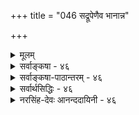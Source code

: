 +++
title = "046 सद्रूपेणैव भानान्न"

+++
<details><summary>मूलम्</summary>

सद्रूपेणैव भानान्न भवति वरणाभावमात्रं विहायः संसर्गाभावमात्रं न च भवति यतो नास्ति संसर्गिबोधः ।  
अत्यन्ताभावनाशावजननिरपि वा सत्सु तेष्वेव न स्युस्तादात्म्याभावसिद्धिः कथ(मिव)मपि च भवेत्तंतमर्थं विहाय ॥ ४६ ॥
</details>

<details><summary>सर्वाङ्कषा - ४६</summary>

46. 

[[93]]

[ आकाशस्य भावरूपत्वम् ] 

सद्रूपेणैव भानात् न भवति वरणाभावमात्रं विहायः 

संसर्गाभावमात्रं न च भवति, यतो नास्ति संसर्गिबोधः । अत्यन्ताभावनाशावजननिरपि वा सत्सु तेष्वेव न स्युः 

तादात्म्याभावसिद्धिः कथमपि न भवेत् तंतमर्थं विहाय ॥46॥ 



ननु आकाशाख्यपदार्थस्यैवाभावात्, 'सति कुड्ये चित्रकर्म' इति न्यायेन सः प्रत्यक्षो न वा? इति विचार एव हास्यास्पद इति वदतां बौद्धानां मतं निराकरोति - सद्रूपेणेत्यादि । पृथिव्यप्तेजोवायव इति चत्वार्येव भूतानि इति वैभाषिकबौद्धाः । आकाश इति पदस्य आवरणाभावः अर्थः । कुड्यादीनि आवरणरूपाणि सर्वानुभवसिद्धानि । कुड्यादेरपसरणे तत्र कुड्याद्यावरणनिवृत्त्या निष्क्रमणप्रवेशादिकं भवति । अतः आकाशः अभावरूपः, न तु भावपदार्थः । अस्त्वभावोऽपि सप्तमः भावपदार्थ इति चेत्, तदपि न, केनाप्यनङ्गीकारात् । सिद्धान्तेऽपि हि अभावः नातिरिक्तः पदार्थः । ' भूतले घटो नास्ति' इत्यत्र न हि कश्चित्पदार्थो दृश्यते । तर्ह्यस्तु घटाभावः भूतलमेवेति पक्षः, तावतापि सिद्ध एव कश्चन पदार्थः इति चेत्, कः सिद्धस्तत्र ? भूतलं तु पूर्वमेव सिद्धम् । तच न घटाभावमात्रम्, किन्तु तत्रावर्तमानपटाभावादिसर्वाभावरूपंम् वक्तव्यमिति कथं घटाभावः भूतलस्वरूप उच्यते । अतः अभावः निरुपाख्यः तुच्छ एव शशशृङ्गादिवदिति बौद्धाः । तदेतन्निराकरोति । अभावः किल चतुर्विधः । अयं किम् आवरणसामान्याभावरूपः, उतावरणविशेषाभावरूपः ? न सामान्याभावरूपः । तत्कुतः **विहायः** = आकाशः **वरणाभावमात्रम्** = आवरणसामान्याभावमात्ररूपो न भवति । तत्र हेतु :- सद्रूपेणैव भानात् इति । 'अस्ति ''नास्ति' इति प्रतीती किल परस्परमत्यन्तविलक्षणे भावाभावविषयिण्यौ दृष्टे । 'अश्वो न' इति अश्वतादात्म्यनिषेधमात्ररूपो गौः कदापि न हि भवति; किन्तु ‘गौः अश्वो न' इत्युल्लेखे सति 'गौः' इति स्वस्वरूपेण भावरूपतयापि प्रतीयते । अन्यथा 'अश्वः गौर्न' इति प्रतीतेरपि सत्त्वादन्योन्याश्रयादिः स्यात् । 'सद्रूपेणैव' इत्येवकारेण तुच्छत्वव्यवच्छेदः । शशशृङ्गादिकं हि कदापि कस्यापि 'अस्ति' इति प्रतीतिविषयो न दृष्टः । आकाशस्तु कूपरन्ध्रद्वारादिप्रतीतिविषयो दृष्टः । न हि द्वारपदार्थः अन्यः कश्चिद्भवितुमर्हति । अतः आकाशः सद्रूपः कश्चित्पदार्थ एव ॥ 

एवं सामान्यरूपेणाकाशस्याभावरूपतां निरस्य, विशिष्यापि तस्याभावरूपता न संभवतीति प्रदर्शयन्, प्रथमम् ‘संसर्गाभावः तादात्म्याभावश्चेति अभावो द्विविधः । संसर्गाभावश्च अत्यन्ताभावः, प्रध्वंसाभावः, प्रागभावश्चेति त्रिविधः' इत्युक्तप्रक्रियया प्रथमं संसर्गाभावसामान्यरूपताम्, ततः विशेषरूपतां च क्रमशो निरस्यति - संसर्गेत्यादिना । 'भूतले घटो नास्ति' इत्यादौ हि **भूतलसंसर्गिणः** = भूतलसंबन्धार्हस्य घटस्य निषेधरूपः दृष्टः । प्रतियोगिन एवाप्रसिद्धौ न हि निषेधस्य प्रसक्तिः । अतः यतः **संसर्गिणः** = प्रतियोगिनः बोधः नास्ति, किन्तु केवलस्यैव आकाशस्य स्वतन्त्रतया प्रतीतिः, अतः संसर्गाभावमात्रं न च **भवति** = नैव भवति । विशेषरूपेणापि संसर्गाभावरूपतां निराकरोति - अत्यन्तेत्यादिना । **अत्यन्ताभावनाशौ** = अत्यन्ता-

[[94]]

भावरूपों वा, प्रध्वंसाभावरूपो वा, अपि **वा** = अथवा **अजननिः** = प्रागभावरूपो वा आकाशो न भवितुमर्हति । कुतः ? **तेषु** = आवरणरूपेषु प्रतियोगिषु सत्स्वेव न **स्युः** = अत्यन्ताभावः निरुपाधिकः कुत्रापि वक्तुं न शक्यः; देशकालप्रतियोगिविशेषनिर्देशमन्तरा न ह्यत्यन्ताभावप्रतीतिर्भवेत् । 'अत्रेदानीं घटो नास्ति' इत्येव खल्वनुभवः । ' इहेदानीम् आवरणं नास्ति' इति खल्वावरणाभावप्रतीतिर्वक्तव्या । तत्र 'इह' इति कस्य निर्देशः ? आकाशस्यैव स निर्देशः वक्तव्यः । सिद्धस्तर्ह्यवरणाभावातिरिक्तः 'इह' शब्दार्थः आकाशः । एवं प्रध्वंसाभावः, प्रागभावश्च न सामान्यधर्मावच्छिन्नप्रतियोगिताकौ । प्रध्वंसः खलु यस्य कस्यचिदेव घटादेः। घटसामान्यध्वंसस्तु प्रलयकाल एव । प्रतियोगिनि घटविशेषे अन्यत्र सत्यपि, अन्यत्र घटव्यक्त्यन्तरध्वंसः व्यवहारार्ह एव । एवमेव प्रागभावोऽपि । 'भविष्यति' इति प्रतीतिः किल न घटसामान्यविषयिणी; सर्वेषां घटानां युगपदुत्पत्तेरसंभवात् । अतो भविष्यतीति घटविशेषविषयिणी । नीलघटे सत्यपि, 'पीतघटो नष्टः ' 'रक्तघटो भविष्यति' इति व्यवहारस्य सार्वजनिकत्वात् । अतस्तत्र आवरणान्तराभावस्य व्यवहारेऽपि आवरणविशेषस्यापि सत्त्वेन नाकाशप्रतीतेः संभवः । अतः आवरणप्रध्वंसाभावरूपो वा, आवरणप्रागभावरूपों वा आकाशः न भवितुमर्हति । प्रागभावस्योत्पत्त्यभावात् तस्य ' अजननि' पदेन निर्देशः ॥ 

एवमावरणान्योन्याभावरूपोऽपि नाकाशः । कुत इति चेत्-तं तम् अर्थं **विहाय** = प्रतियोगिनम्, अनुयोगिनं चार्थं विहाय, **तादात्म्याभावस्य** = अन्योन्याभावस्य सिद्धिः कथमिव भवेत् ?, न कथञ्चिदपि भवेत् । 'अयमयं न' इति खलु अन्योन्याभावः । 'घटः पटो न' इति हि घटस्य पटात्मत्वाभावः कथ्यते । एकस्मिन् आवरणे सत्यपि, आवरणान्तरभेदस्य प्रतिव्यक्त्यावश्यकत्वात्, आवरणे सत्यपि आवरणविशेषभेदस्य तस्मिन् सत्त्वात् आकाशप्रतीतिर्वक्तव्या । नन्वावरणविशेषभेदस्यावरणविशेषान्तरे सत्त्वेऽपि अन्योन्याभावस्य सामान्यधर्मावच्छिन्नप्रतियोगिकत्वमावश्यकम् । अन्यथा 'घटो न घटः' इत्यपि प्रतीत्यापत्तिः । अतः आवरणत्वावच्छिन्नभेद एवावरणतादात्म्याभावः । अतो नोक्तापत्तिरिति चेत्, अस्तु तत् । परं तु अनुयोगी कः । ‘आकाशः आवरणं न' इति खलु प्रतीतिर्वक्तव्या । तथा च अनुयोगितया सिद्ध एवाकाशः । न चाकाशपदं त्यक्त्वा‘इदमावरणं न' इत्येव प्रतीतिरस्त्विति वाच्यम्, तदापीदंपदस्यार्थतया कस्यचित्सिद्धतया नेष्टसिद्धिः । किञ्चाकाशपदावरणाभावपदयोः पर्यायत्वात् 'घटः कलशः' इतिवत् स्यात् । ननु 'घटः घटत्ववान्' इति व्यवहारः कथं प्रामाणिकः ? तत्र घटपदस्यापि घटत्वाश्रयबोधकत्वात् पर्यायत्वापत्तिः । न च तत्र घटपदस्य घटत्वाश्रयो नार्थः, किन्तु घटपदबोध्यः कश्चिदर्थः । स च घटव्यक्तिमात्रमपि । अतो न तयोः पर्यायत्वमिति चेत्, एवं सत्यपि प्रकृते आकाशव्यक्तेस्सिद्ध्या नाकाशोऽभावरूपो भवेत् । अतोऽनुयोगितयाऽऽकाशसिद्धिर्निष्प्रत्यूहैव । अतः अन्योन्याभावात्मकत्वाङ्गीकारमात्रेण नाकाशप्रतीतिर्निर्वोढुं शक्या ॥ 

तदेवम् आकाशस्य आवरणाभावरूपत्वासंभवः, अभावस्यातिरिक्ततामङ्गीकृत्य प्रत्यपादि । वस्तुतस्तु सिद्धान्ते, अभावस्य भावान्तररूपताङ्गीकारात् आवरणाभावस्यापि भावान्तररूपत्वमेवावश्यकम् । तच्च भावान्तरम् आकाश एव भवितुमर्हति नान्यदिति नाकाशस्य तुच्छत्वनिरुपाख्यत्वसिद्धिः । अत्र वक्तव्यमग्रेऽद्रव्यसरे (श्लो. 129 इत्यादौ ) भविष्यति ॥ ४६ ॥
</details>


<details><summary>सर्वाङ्कषा-पाठान्तरम् - ४६</summary>

ननु आकाशाख्यपदार्थस्यैवाभावात्‌, 'सति कुड्ये चित्रकर्म' इति न्यायेन सः प्रत्यक्षो न वा? इति विचार एव हास्यास्पद इति वदतां बौद्धानां मतं निराकरोति - सद्रूपेणेत्यादि । पृथिव्यप्तेजोवायव इति चत्वार्येव भूतानि इति वैभाषिकबौद्धाः । आकाश इति पदस्य आवरणाभावः अर्थः । कुड्यादीनि आवरणरूपाणि सर्वानुभवसिद्धानि । कुड्यादेरपसरणे तत्र कुड्याद्यावरणनिवृत्त्या निष्क्रमणप्रवेशादिकं भवति । अतः आकाशः अभावरूपः, न तु भावपदार्थः । अस्त्वभावोऽपि सप्तमः भावपदार्थ इति चेत्‌, तदपि न, केनाप्यनङ्गीकारात्‌ । सिद्धान्तेऽपि हि अभावः नातिरिक्तः पदार्थः । 'भूतले घटो नास्ति' इत्यत्र न हि कश्चित्पदार्थो दृश्यते । तर्ह्यस्तु घटाभावः भूतलमेवेति पक्षः, तावतापि सिद्ध एव कश्चन पदार्थः इति चेत्‌, कः सिद्धस्तत्र? भूतलं तु पूर्वमेव सिद्धम्‌ । तच्च न घटाभावमात्रम्‌, किन्तु तत्रावर्तमानपटाभावादिसर्वाभावरूपं वक्तव्यमिति कथं घटाभावः भूतलस्वरूप उच्यते । अतः अभावः निरुपाख्यः तुच्छ एव शशशृङ्गादिवदिति बौद्धाः । तदेतन्निराकरोति । अभावः किल चतुर्विधः । अयं किम्‌ आवरणसामान्याभावरूपः, उतावरणविशेषाभावरूपः? न सामान्याभावरूपः । तत्कुतः विहायः = आकाशः वरणाभावमात्रम्‌ = आवरणसामान्याभावमात्ररूपो न भवति । तत्र हेतुः - सद्रूपेणैव भानात्‌ इति । 'अस्ति''नास्ति' इति प्रतीती किल परस्परमत्यन्तविलक्षणे भावाभावविषयिण्यौ दृष्टे । 'अश्वो न' इति अश्वतादात्म्यनिषेधमात्ररूपो गौः कदापि न हि भवति; किन्तु 'गौः अश्वो न' इत्यु्ल्लेखे सति 'गौः' इति स्वस्वरूपेण भावरूपतयापि प्रतीयते । अन्यथा 'अश्वः गौर्न' इति प्रतीतेरपि सत्त्वादन्योन्याश्रयादिः स्यात्‌ । 'सद्रूपेणैव' इत्येवकारेण तुच्छत्वव्यवच्छेदः । शशशृङ्गादिकं हि कदापि कस्यापि 'अस्ति' इति प्रतीतिविषयो न दृष्टः । आकाशस्तु कूपरन्ध्र- द्वारादिप्रतीतिविषयो दृष्टः । न हि द्वारपदार्थः अन्यः कश्चिद्भवितुमर्हति । अतः आकाशः सद्रूपः कश्चित्पदार्थ एव ॥   
एवं सामान्यरूपेणाकाशस्याभावरूपतां निरस्य, विशिष्यापि तस्याभावरूपता न संभवतीति प्रदर्शयन्‌, प्रथमम्‌ 'संसर्गाभावः तादात्म्याभावश्चेति अभावो द्विविधः । संसर्गाभावश्च अत्यन्ताभावः, प्रध्वंसाभावः, प्रागभावश्चेति त्रिविधः' इत्युक्तप्रक्रियया प्रथमं संसर्गाभावसामान्यरूपताम्‌, ततः विशेषरूपतां च क्रमशो निरस्यति - संसर्गेत्यादिना । 'भूतले घटो नास्ति' इत्यादौ हि भूतलसंसर्गिणः =भूतलसंबन्धार्हस्य घटस्य निषेधरूपः दृष्ट: । प्रतियोगिन एवाप्रसिद्धौ न हि निषेधस्य प्रसक्तिः । अतः यतः संसर्गिणः = प्रतियोगिनः बोधः नास्ति, किन्तु केवलस्यैव आकाशस्य स्वतन्त्रतया प्रतीतिः, अतः संसर्गाभावमात्रं न च भवति = नैव भवति । विशेषरूपेणापि संसर्गाभावरूपतां निराकरोति - अत्यन्तेत्यादिना । अत्यन्ताभावनाशौ = अत्यन्ताभावरूपो वा, प्रध्वसाभावरूपो वा, अपि वा = अथवा अजननिः = प्रागभावरूपो वा आकाशो न भवितुमर्हति । कुतः? तेषु = आवरणरूपेषु प्रतियोगिषु सत्स्वेव न स्युः = अत्यन्ताभावः निरुपाधिकः कुत्रापि वक्तुं न शक्यः; देशकालप्रतियोगिविशेषनिर्देशमन्तरा न ह्यत्यन्ताभावप्रतीतिर्भवेत्‌ । 'अत्रेदानीं घटो नास्ति' इत्येव खल्वनुभवः । 'इहेदानीम् आवरणं नास्ति' इति खल्वावरणाभावप्रतीतिर्वक्तव्या । तत्र 'इह' इति कस्य निर्देशः? आकाशस्यैव स निर्देशः वक्तव्यः । सिद्धस्तर्ह्यवरणाभावातिरिक्तः 'इह'शब्दार्थः आकाशः । एवं प्रध्वंसाभावः, प्रागभावश्च न सामान्यधर्मावच्छिन्नप्रतियोगिताकौ । प्रध्वंसः खलु यस्य कस्यचिदेव घटादेः । घटसामान्यध्वंसस्तु प्रलयकाल एव । प्रतियोगिनि घटविशेषे अन्यत्र सत्यपि, अन्यत्र घटव्यक्त्यन्तरध्वंसः व्यवहारार्ह एव । एवमेव प्रागभावोऽपि । 'भविष्यति' इति प्रतीतिः किल न घटसामान्यविषयिणी; सर्वेषां घटानां युगपदुत्पततेरसंभवात्‌ । अतो भविष्यतीति घटविशेषविषयिणी । नीलघटे सत्यपि, 'पीतघटो नष्टः' रक्तघटो भविष्यति' इति व्यवहारस्य सार्वजनिकत्वात्‌ । अतस्तत्र आवरणान्तराभावस्य व्यवहारेऽपि आवरणविशोषस्यापि सत्वेन नाकाशप्रतीतेः संभवः । अतः आवरणप्रध्वंसाभावरूपो वा, आवरणप्रागभावरूपो वा आकाशः न भवितुमर्हति । प्रागभावस्योत्पतत्त्यभावात्‌ तस्य 'अजननि'पदेन निर्देशः ॥   
एवमावरणान्योन्याभावरूपोऽपि नाकाशः । कृत इति चेत्‌ - तं तम् अर्थं विहाय प्रतियोगिनम्‌, अनुयोगिनं चार्थं विहाय, तादात्म्याभावस्य = अन्योन्याभावस्य सिद्धिः कथमिव भवेत्‌?, न कथञ्चिदपि भवेत्‌ । 'अयमयं न' इति खलु अन्योन्याभावः । 'घटः पटो न' इति हि घटस्य पटात्मत्वाभावः कथ्यते ।   
एकस्मिन्‌ आवरणे सत्यपि, आवरणान्तरभेदस्य प्रतिव्यक्त्यावश्यकत्वात्‌, आवरणे सत्यपि आवरणविशेषभेदस्य तस्मिन्‌ सत्त्वात्‌ आकाशप्रतीतिर्वक्तव्या । नन्वावरणविशेषभेदस्यावरणविशेषान्तरे सत्त्वेऽपि अन्योन्याभावस्य सामान्यधर्मावच्छिननप्रतियोगिकत्वमावश्यकम्‌ । अन्यथा 'घटो न घटः' इत्यपि प्रतीत्यापत्तिः । अतः आवरणत्वावच्छिन्रभेद एवावरणतादात्म्याभावः । अतो नोक्तापत्तिरिति चेत्‌, अस्तु तत्‌ । परं तु अनुयोगी कः । 'आकाशः आवरणं न' इति खलु प्रतीतिर्वक्तव्या । तथा च अनुयोगितया सिद्ध एवाकाशः । न चाकाशपदं त्यक्त्वा 'इदमावरणं न' इत्येव प्रतीतिरस्त्विति वाच्यम्‌, तदापीदंपदस्यार्थतया कस्यचित्सिद्धतया नेष्टसिद्धिः । किञ्चाकाशपदावरणाभावपदयोः पर्यायत्वात्‌ 'घटः कलशः' इतिवत्‌ स्यात्‌ । ननु 'घटः घटत्ववान्‌' इति व्यवहारः कथं प्रामाणिकः? तत्र घटपदस्यापि घटत्वाश्रयबोधकत्वात्‌ पर्यायत्वापत्तिः । न च तत्र घटपदस्य घटत्वाश्रयो नार्थः, किन्तु घटपदबोध्यः कश्चिदर्थः । स च घटव्यक्तिमात्रमपि । अतो न तयोः पर्यायत्वमिति चेत्‌, एवं सत्यपि प्रकृते आकाशव्यक्तेस्सिद्ध्या नाकाशोऽभावरूपो भवेत्‌ । अतोऽनुयोगितयाऽऽकाशसिद्धिर्निष्प्रत्यूहैव । अतः अन्योन्याभावात्मकत्वाङ्गीकारमात्रेण नाकाशप्रतीतिर्निर्वोढुं शक्या ॥   
तदेवम्‌ आकाशस्य आवरणाभावरूपत्वासंभवः, अभावस्यातिरिक्ततामङ्गीकृत्य प्रत्यपादि । वस्तुतस्तु सिद्धान्ते, अभावस्य भावान्तररूपताङ्गीकारात्‌ आवरणाभावस्यापि भावान्तररूपत्वमेवावश्यकम्‌ । तच्च भावान्तरम्‌ आकाश एव भवितुमर्हति, नान्यदिति नाकाशस्य तुच्छत्वनिरुपाख्यत्वसिद्धिः । अत्र वक्तव्यमग्रेऽद्रव्यसरे (श्लो.१२९ इत्यादौ) भविष्यति ॥ ४६ ॥
</details>


<details><summary>सर्वार्थसिद्धिः - ४६</summary>

अत्र केचिच्चार्वाकास्सौगताश्च प्राहुः - "चत्वार्येव भूतानि" । आकाशस्त्वावरणाभाव एव । स च निस्स्वभावः । तुच्छतयैवोपलम्भात् । यत्र चावरणं न तत्राकाशः । अभित्त्वा दुर्दर्शत्वात्, भेदं त्वावरणाभावस्यैव सिद्धेः । यदि तत्राकाशः स्यात् निरवकाशं न किंचित्स्यात् । अतो घटतदभावन्यायादावरणेष्वसत्त्वादयमावरणाभावः । तदिह शून्यधातुसंज्ञिते च निस्तत्त्वेऽप्यावरणाभावे खपुष्पादिषु ततच्छब्दा[दि]वन्मिथ्याजले मृगतृष्णिकादिशब्दवच्च व्यामोहैकनिबन्धना व्योमादिशब्दाः । अत्र नञुपश्लेषाभावादसद्रूपतातिरस्कारः । अत्र च तलत्वविपुलत्वमलिनत्वादिकमध्यासमन्तरेण न कथंचिदप्युपपद्यते । प्रतियोगिगतानां च स्मर्यमाणानां गृह्यमाणेऽस्मिन्नध्यासः । अस्ति चासौ सिद्धः ; दुःखाभावे सुखाभिमानात्, आलोकाभावे च नीलत्वबहलत्वाद्यध्यासस्य वैशेषिकादिभिरङ्गीकारात्, शशशृङ्गं तीक्ष्णमित्यादिशब्दजन्याध्यासदृष्टेश्च । वदन्ति च शब्दज्ञानानुपाती वस्तुशून्यो विकल्प इति; एष वन्ध्यासुतो यातीत्यादिषु । अतो नास्त्येव नभ इति । तत्राह - सद्रूपेणेति ॥ अयं भावः - सर्वं हि वस्तुजातं संविद्व्यवस्थाप्यम्, संविद्यते च भावरूपतयैव नभः, भावान्तरमेवाभाव इति स्थापयिष्यते । अन्यथाऽपि ब्रूमः - नाभावस्य निस्स्वभावता, अभावस्वभावतयैव तत्सिद्धेः । स्वान्यस्वभावतया सिद्धिस्तु न कस्यापि । न च स्वेन स्वभावेन सिद्धस्य परस्वभावविरहादसत्त्वम्, अतिप्रसङ्गात् । उक्तं च न्यायभाष्ये - "असच्चासदिति गृह्यमाणं तथाभूतं विद्यमानमविपरीतं च तत्त्वमिति । तुच्छतयैवोपलब्ध्याऽपि निरस्तं निस्स्वभावत्वम् । तुच्छता ह्यभावप्रतियोगित्वम्, अभावत्वम्, वस्त्वन्तरशून्यत्वम्, अन्यद्वा किंचित् ? न प्रथमः, स्वकालादिषु सतामभावप्रतियोगिनां यथाप्रमाणं तत्तत्स्वभावविशिष्टत्वात् । न द्वितीयः, दत्तोत्तरत्वात् । न तृतीयः, ईदृशतुच्छत्वस्य स्वरूपाविरोधिनस्सर्वत्र सुलभत्वात् । न चतुर्थः, अस्मन्मतविरोधिनस्त्वदिष्टस्य कस्यचित्कुतश्चिदत्रासिद्धेरिति । यत्त्वावरणेष्वाकाशो नास्तीति, तदसत्, त्वदुक्तयुक्त्यैव तत्सिद्धेः । अभित्त्वा दुर्दर्शत्वं हि व्यवहितत्वात् । अत एव तत्र नास्तीति न निश्चाय्यम् । भित्त्वा तु प्रेक्षणे नभस्तत्र दृश्यत एव । न चात्रावरणाभावमात्रोपलम्भः, इहावरणं नास्तीति साधिकरणस्य तस्योपलम्भात् ; इहाकाश इतिवत्स्वात्मन्येव भेदोपचारात्स्यादिति चेन्न ; बाधकाभावात् । अधिकरणानवस्थाप्रसङ्गो बाधक इति चेन्न ; आकाशादेस्साधिकरणतयैवौपलम्भ इत्यनभ्युपगमात् । इहाकाश इतिवदित्यत्र चाकाशशब्देनावरणाभावविवक्षायां पक्षदृष्टान्तभेदाभावः, त्वदनभ्युपगतस्य परमतसिद्धस्य त्वया दृष्टान्तीकर्तुमयुक्तत्वात् । प्रतिबन्दिग्रहणमात्रमिदमिति चेन्न ; इह मूर्ते वस्तुनि आकाशसंबन्ध इति प्रतीतौ विरोधाभावात् । आवरणाभावधीरपि तथैव स्यादिति चेत्, अस्त्वेवम् ; तथाऽपि कदाचिदिह तारकेत्यादिवन्निरधिकरणतया गगनोपलम्भे तदतिरिक्तनभः - सिद्धिनिषेधः । आवरणेषु निरवकाशत्वं च विशेषणराहित्यात्, आवरणरहितमेव ह्याकाशमन्यद्वा किंचिदवकाशः, न त्वाकाशमात्रम् । आवरणेष्वविद्यमानतया तदभाव आकाश इति चायुक्तम् ; सर्वेषां स्वस्मिन्नविद्यमानतया स्वाभावत्वप्रसङ्गात् । यत्तु व्योमादिशब्दा व्यामोहैकनिबन्धना इति, तदसत् ; प्रमाणसिद्धे क्वचिद्वस्तुन्येव सर्वशब्दानां व्युत्पत्तेः, तद्विषयतयैव च व्यवहारात् ; खपुष्पादिषु त्वयोग्यसमभिव्याहारादन्यथाधीः । मृगतृष्णादिशब्दा अपि जलाध्यासादिकरणार्हमरीचिव्यूहादिविषयाः । यद्यपि तलत्वादिकमाकाशेऽध्यस्तम्, अल्पत्वविपुलत्वादिकं त्ववच्छेदकभेदायत्तम्, तथाऽपि सत्येवारोपः । यत्त्वसति दुःखाभावे सुखाध्यासो दृष्ट इति, तदर्भकवाक्यम् ; सत्येव दुःखाभावे सुखारोपात् । अभावस्य भावान्यत्वमात्रमेव ह्यसत्त्वं सिद्धम् ; तेन च स्वरूपसन्नेवासौ । आलोकाभावे नीलत्वाध्यासस्त्वस्मान् प्रति नोदाहर्तव्यः । अत एवाध्यस्तनैल्यमालोकाभावमात्रमेव नीलं नभ इति भातीति निरस्तम् ; आलोकदेशे च नभःप्रतीत्यनुवृत्तेः । नन्वस्मदिष्टक्षणिकत्वादिकं क्वचित्ते सिद्धमसिद्धं वा ? उभयधाऽपि कथं तत्प्रतिक्षेपः ? कथं वा तस्मिन् केषां चित्सत्यताभ्रमं निर्वक्ष्यसि ? इत्थम् -एतदुत्तरक्षणवृत्तित्वाभावो हि यत्र क्वचिदन्यत्र सिद्धः, स सर्वस्मिन् कुतश्चिदारोप्यते प्रतिक्षिप्यते चेति सुस्थमेतत् । एवमन्यत्सर्वमपि चिन्त्यम् । शशशृङ्गं तीक्ष्णमित्यादिषु च प्रमिते शशादौ शृङ्गवत्त्वारोपः, शृङ्गादौ च प्रमिते सत्याऽसत्या वा तीक्ष्णधीः इत्येतावत्सहृदयहृदयारूढम् ; नात्रासति किंचिदारोप्यते । एवमनभ्युपगमे वर्णक्रमनिर्देशवत्स्यात् । एतेन शशस्तीक्ष्णशृङ्गवानित्यपि निरूढम् । भूतेषु भाविषु च कथं भ्रम इति चेत् कथं वर्तमानेषु ? तेषां सत्त्वादिति चेन्न ; स्वकालसत्त्वस्य कालान्तरासत्त्वस्य च साधारणत्वात् इति । आवरणाभावश्च सत्योऽसत्यो वा संसर्गाभावादिविभागं नातिक्रामेदिति मत्वा तत्रतत्र दूषणमाह -संसर्गेत्यादिना पद्यशेषेण । संसर्गाभावस्तावन्निरूप्यमाणः संसर्गिनिरूप्यसंसर्गप्रतियोगिकतयाऽधिकरणप्रतियोगिभूतसंसर्गिबोधाभावे कथं बुध्येत ? अत्यन्ताभावोऽपि संसर्गाभावभेद एव । यथा अश्वे गोत्वस्य शशे वा शृङ्गस्य । तथा च अत्रावरणं नास्तीति साधिकरण-भूताभावधीरनिवार्या । खपुष्पवदावरणानामत्यन्तासत्त्वे तु शून्यवादश्शरणम् । वर्तमानेषु चावरणेषु तत्प्रध्वंसप्रागभावौ दुर्वचौ । तौ हि किमन्यत्र विद्यमानानाम् ? उताविद्यमानानाम् ? नाद्यः, तेषां तदुभयायोगात् । न द्वितीयः, तत एव ; न हि शशे शृङ्गस्य नाशप्रागभावौ । तदिह सर्वावरणनाशादिकं दुर्वचम् ; असंभवात् । कतिपयावरणनाशादिकं चावरणदेशेऽप्यस्तीति तत्रापि निष्क्रमणादिप्रसङ्गः । ननु संसर्गे तु विधिरेकेनापि, तन्निषेधस्तु सर्वप्रतियोगिकः । तद्वदत्रापि सर्वावरणाभावे व्योमधीः स्यात् । न, असंभवस्योक्तत्वात् । एवं सति च संसर्गाभाव एव नामान्तरेणोच्यते ; तत्र च दत्तमेवोत्तरम् । अस्तु तर्ह्यावरणतादात्म्याभावोऽसौ स्यात् । स ह्यसिद्धप्रतियोगिकतया स्वयमप्यसिद्धः । तदात्मनश्चाकाशस्य तुच्छत्वं युक्तमिति । तत्राह - तादात्म्येति । चो दूष्यसमुच्चये ; श्रुत्यादिविरोधरूपदूषणसमुच्चये वा । असिद्ध-प्रतियोगिकत्वमस्य क्वचिदपि तादात्म्यपदार्थाभावाद्वा ? आवरणद्वयस्य तदभावाद्वा ? नाद्यः, अभावप्रतियोगित्वेन तत्कल्पनस्यासिद्धिप्रसङ्गात् । न हि क्वचित्सिद्धिमनपे[क्ष्य]क्षकस्य क्वचिदपि कल्पना, माध्यमिकमतोत्थानप्रसङ्गात् । नोत्तरः, संसर्गाभावस्याप्यसिद्धप्रतियोगिकत्वापातात् ; न ह्येतत्कालीनैतद्भूतलघटसंसर्गो निषिध्यमान इहान्यत्र च सिद्धः । घटसंसर्गमात्रं यत्रक्वचित्सिद्धमिति चेत्, घटतादात्म्यमपि तथैव । अस्तु तर्ह्युभयत्राप्यसिद्धप्रतियोगिकत्वम् ; किं नश्छिन्नमिति चेन्न ; अतिप्रसङ्गस्योक्तत्वात् । अत्यन्ताभावोऽप्यसिद्धप्रतियोगिक इति पक्षश्च निरस्तः ।  
तत्रतत्र स्वतादात्म्यं सिद्धमन्यत्र कल्प्यते । बाधकैः क्षिप्यते चेति नास्माकमिह विप्लवः ॥  
सर्वत्र तादात्म्याभावस्तत्तद्वस्तुनिष्ठतयैव सिध्येत् ; न तु तन्मध्यादिदेशतया । यथा मिथस्संयुक्ते वियुक्ते वा सिंहे गजान्यत्वं गजे च सिंहान्यत्वमिति । इदमावरणं न भवतीति तादात्म्यनिषेधश्च कस्यचिदावरणस्य वा ? अनावरणस्य वा ? आद्ये विरोधः । आवरणान्तरं न भवतीति विवक्षायामविरोध इति चेत् ; सत्यम्, तथाऽपि न तत्राकाशप्रतीतिविषयावरणाभावसिद्धिः । द्वितीये त्वावरणान्यद्रव्यमिदहङ्कारास्पदं सिध्यत्येव । नन्वावरणाभाव एवेदंकारगृहीतः आवरणतादात्म्याभावाधिकरणतया बुध्यताम्, न हि तत्तदभावयोस्तादात्म्यमिति । मैवम् ; न ह्यावरणतादात्म्याभावस्यावरणान्यत्वं बुध्वा कश्चित्तत्र नभःपर्यायान्प्रयुङ्क्ते, निष्क्रमणादौ वा प्रयतत इत्यलमतिविस्तरेण । "आकाशे चाविशेषात्" इति सूत्रभाष्ये चैतत्सर्वमनुसन्धेयमिति ॥ ४६ ॥ इत्याकाशस्यावरणाभावमात्रत्वभङ्गः ॥
</details>


<details><summary>नरसिंह-देवः आनन्ददायिनी - ४६</summary>

अवकाशनिरूपणम्  
आक्षेपसंगतिं दर्शयति - अत्र केचिदिति । तुच्छतयेति । शून्यतयेत्यर्थः । आवरणाभावत्वे युक्तिमाह - यत्रावरणमिति । अभित्त्वेति । आवरणे सत्यनुपलम्भादावरणाभावस्यैवावकाशत्वादिति भावः । घटतदभावन्यायादिति । विरोधित्वादपि आकाशावरणयोर्भावाभावरूपतेत्यर्थः । नन्वाकाशस्य शून्यत्वे तत्राकाशादिशब्दानां व्युत्पत्तिग्रहो न स्यात्; सर्वत्र सत्ये(सत्य ए)व व्युत्पत्तिग्रह इत्यत्राह - तदिहेति । भ्रान्तिसिद्धेषु खपुष्पादिशब्दव्युत्पत्तिग्रहवत् भ्रान्तिसिद्धे तस्मिन् तच्छब्दस्य इत्यर्थः । नन्वारणाभावरूपत्वमेवाशङ्कितम्; न च तथात्वे तुच्छता; घटाभावस्य तुच्छत्वाभावात् तुच्छत्वे च सप्रतियोगिकत्वायोगा(त्वाभावा)दिति चेन्न; तन्मते - चतुर्धातुव्यतिरिक्तस्य तुच्छत्वात् । आवरणाभावत्वोक्तिः तस्य भावत्वनिरा(निरासार्था)सपरा, न तु नैयायिकादिवत्पारमार्थिकाभावपरा । तुच्छत्वे च सप्रतियोगिकत्वमविरुद्धम् । असतोऽत्यन्ताभाव इति मते तुच्छस्याभावप्रतियोगित्ववत् केवलान्वय्यभाववच्चे(वदि)ति ध्येयम् । ननु तर्हि अभावरूपतया पदात्प्रतीतिस्स्यादित्यत्राह - अत्रेति । सद्रूपताभ्रान्तिरित्यर्थः । नञ एवासत्त्वबोधकत्वादिति भावः । नन्वारोहे बाधनियमात् तदभावे कथमारोपरूपत्व(रूपवत्त्व)मित्यत्राह - तलत्वविपुलत्वादिकमिति । प्रत्यक्षबाधाभावेऽपि यौक्तिकबाधोऽस्त्येवेति भावः । नन्वभावे(नभसि) कथं भावधर्माध्यास इत्यत्राह - अस्ति चासाविति । वदन्तीति । बौद्धा इति शेषः । शब्दज्ञानानुपाती - शब्दज्ञानस्य शब्दश्रवणस्य आनुपाती अनन्तरभवी - वस्तुशून्यः - शून्यवस्तुविषयकः - विकल्पः सविकल्पक इत्यर्थः । 'अत्यन्तासत्यपि ह्यर्थे ज्ञानं शब्दः करोति हि' इति न्यायादिति भावः । तदुदाहरति - एष इति । आदिशब्देन 'शशशृङ्गधनुर्धरः' इत्यादिवाक्यशेषसंग्रहः । ननु नञुपश्लेषाभावमात्रेण सद्रूपेण प्रतीतावपि तलत्वादिवत् शशशृङ्गादिवच्च तुच्छता स्यादित्युक्तस्य नोत्तरमित्यत्राह - अयं भाव इति । ननु भावरूपत्वाभवात्तद्रूपतया भानं भ्रम इति चेत्; तत्राह - भावान्तरामिति । तथा च अभावत्वे (बुद्धे)ऽपि भावत्वबुद्धेर्न भ्रमत्वामात भावः । अन्यथाऽपीति - भावादभावस्यान्यत्वेऽपीत्यर्थः । यदुक्तमाकाशस्यावरणाभावत्वान्निस्स्वभावत्वमिति; तदयुक्तमित्यत्राह - नाभावस्येति । नन्वभाव (स्वभाव)त्वेपि भावस्वभावत्वाभावान्निस्स्वभावतेति चेत्; तत्राह - स्वान्येति । घटादीनामपि स्वान्यपटादिस्वभावत्वाभावान्निस्स्वभावतापात इति भावः । असच्चेति । अभावत्वेन गृह्यमाणं तथाभूतं अविपरीतं च तत्वं तादृशस्वभावं वस्तु न निस्स्वभावमित्यर्थः । तत्र किं तुच्छमेव निस्स्वभावत्वम् उत तदन्यन्निस्स्वभावत्वम्, इति विकल्पे प्रथमस्य सिद्धसाधनग्रासात् द्वितीयं विकल्प्य प्रथमं दूषयति - प्रथम इति । स्वकालादिषु तत्तत्स्वभाववदभावप्रतियोगिषु व्यभिचार इति भावः । दत्तोत्तरत्वादिति । अभावस्वभावतयैवेत्यनेनेत्यर्थः । ईदृशेति । सिद्धसाधनमिति भावः । न चतुर्थ इति । (तत्)किमस्मन्मताविरोधि उताविरोधि, इति विकल्पमभिप्रेत्य आद्ये तन्न बाधकमिति, द्वितीये(त्व) सिद्धिः, तादृशस्य त्वदिष्टस्य निस्स्वभावत्वसाधकस्य कस्यचित् तुच्छपदा(शब्दा)ख्यस्य कुतश्चिदपि प्रमाणादसिद्धेरित्यर्थ । यत्तु - आकाशस्यावरणाभावत्वसाधनार्थं उपलम्भानुपलम्भोप(सदनं)न्यसनम्; तद्दूषूयितुमनुभाषते - यत्त्विति । तत्सिद्धिमेवोपपादयति -अभित्त्वेति । नन्वभावेऽपि दुर्दर्शत्वमुपपद्यत इति कथं तस्य साधन(क)त्वम्? इत्यत्राह - अत एवेति । कुड्यादौ दुर्दर्शदशायामाकाशमत्रास्ति न वेति सन्देहस्य दर्शनादभावत्वे प्रतियोगिनिश्चयेन सन्देहो न स्यादिति भावः । तथा च आकाशो नावरणाभावः आवरणवत्तया निश्चयसमानकालीनतदधिकरणधर्मिकसंशयविषयत्वात्; यत् यद्वत्तया निर्णयसमकालीनतदधिकरणसंशयविषयः स न तदभावः यथा रूपस्य रस इत्यनुमानमावरणाभावस्य आकाशाभावाद्भेदे प्रमाणमिति ध्येयम् । प्रत्यक्षमपि प्रमाणयति - नभस्तत्रेत्यादिना । अन्यथा सिद्धिमाशङ्कते - इहाकाश इति । बाधकाभावादिति - अन्यथा भूतले घट इत्यादावुप(वप्युप)चारप्रसङ्ग इति भावः । अधिकरणानवस्थेति - तथा सति आकाशस्याप्यधिकरणं तस्याप्यधिकरणान्तरं तस्यापीत्यनवस्थेत्यर्थः । ननु मास्तु साधिकरणतयोपलम्भनियमः; साधिकरणतयोपलम्भमात्रमधिकरणसाधकं स्मात्; नच नियमोऽपि साधककोटौ प्रविष्टोऽप्रयोजकत्वात्; अन्यथा घटादीनामप्यधिकरणासिद्धिप्रसङ्गात् इति चेत्; अत्राहुः - इहाकाश इति व्यपदेशमात्रमुपदेशमात्रादपि भवति; नचावरणाभावादपि तथा; अभक्षावस्याधिकरणसापेक्षत्वात् तत्र नोपचारः । किञ्चाभावप्रतीतावधिकरणप्रतीतिरङ्गम्; तथाच अभावात्पूर्वमेव प्रतीयमानस्याधिकरणस्य नाभावतादात्म्यमिति तत्र प्रतीतिर्भेदसाधिकैवेति नोपचार इति । अन्ये तु - इहाकाश इति बुद्धिराकाशैकदेशाधिकरणिका सामान्यविशेषाकारेण तत्तदधिकरणिका वा (न) निर्वोढुं (ढुम) शक्येति सम्भावितान्यथासिद्धिकतया नादिकरणान्तरसाधिका । इहावरणाभाव इति बुद्धिस्तु स्वाधिकरणसाधिका । तत्र चाधिकरणमभावैकदेशः? उतावरणैकदेशस्याभावः? यद्वा आवरणाभाव एव? पक्षत्रयेऽपि सर्वस्याधिकरणत्वेन वर्णितस्याभावतया तस्याधिकरणसापेक्षतया तद्बुद्धावनवस्थापातात् अभावबुद्धिरेव न स्यात् । अभावेऽप्येकदेशादिकमनुपपन्नमित्याहुः । एके तु 'आकाशबुद्धिस्सर्वदा साधिकरणिकेति नियमो नास्ति; अभावबुद्धिस्तु साधिकरणिकेति नान(नतावदन)वस्थेत्याहुः । एतदस्वरसादेव युक्त्यन्तरमाह - इहाकाश इतिवदिति' इत्यप्याहुः । इहाकाश इति प्रतीतेरन्यथासिद्धद्युपवर्णनायोक्ते 'इहाकाश इतिवत्' इति वाक्ये इत्यर्थः । अत्र किमाकाशशब्देन आवरणाभावो विवक्षितः उत तदन्य इति विकल्प्य आद्यं दूषयति -आवरणाभाव इति । द्वितीयं दूषयति - त्वदनभ्युपगतस्येति । उभयसंमतस्य पक्षत्वं वाच्यमिति भावः । प्रतिबन्दीति - तथाच न दृष्टान्तासिद्धिर्दूषणमिति भावः । आवरणाभावेति - तत्रापि मूर्तवस्तुनि सम्बन्धधीस्स्यादित्यर्थः । तथापीति - यथेह तारकेति धीस्तथा कदाचिदाकाशे तारकेति धीः । तथा च आकाशस्याधिकरणप्रतीतिनियमाभावादभावात्मकत्वे तदयोगान्निरधिकरणतया प्रतीयमानस्यावरणा(मानस्याकाशा)भावातिरिक्तत्वेन सिद्धौ तदतिरिक्तनभोनिषेधस्सम्भवति त्वत्पक्षे तु न संभवतीत्यर्थः । नन्वावरणाभावातिरिक्तत्वे आकाशस्य आवरणे सत्यपि सत्त्वात् तत्र तदभा(तदाकाशाभा)वो न स्यात् तस्यैवाकाशत्वादित्युक्तत्वादित्यत्राह - अवरणेष्विति । आकाश सत्त्वेऽपि नाकाशमात्रमवकाशः; अपि तु आवरणाभावविशिष्टमि(ष्टम्; तत्र विशिष्टं नास्ती)त्यर्थः । सर्वेषामिति - ननु आवरणेष्वविद्यमानतयेत्यत्र आवरणेषु सत्सु अविद्यमानतयेत्यर्थः । तथाच न सर्वेषां स्वाभावत्वप्रसङ्गः; स्वस्मिन्नसत्त्वेऽपि स्वाधिकरणे सत्त्वादिति चेत्; न; गोत्वाश्वत्वयोः परस्पराभावत्वप्रसङ्गात् । नच भावान्तराभाववादे इष्टप्रसङ्गः इात चेन्न; पीतत्वशङ्खत्वयोर्व्यभिचारात् । नच तयोरप्य(रपिपरस्वरा)भावत्वम्; सामानाधिकरणण्यधीविरोधादिति भावः । खपुष्पादिष्विति -प्रामाणिक एव व्युत्पन्नानां पुष्पादिशब्दानां भ्रान्तिजनकत्वमित्यर्थः । नन्वस्तु खपुष्पादौ यौगिकत्वात् प्रत्येकव्युत्पन्नानां समभिव्याहाराद्धीः । मृगतृष्णादिषु रूढमतिः कथमित्यत्राह -मृगतृष्णादीति । तत्रापि मरीचिकाव्यूहस्य प्रमाणसिद्धत्वादिति भावः । अल्पत्वेति - तथाच तदध्यासवचनं भ्रान्तिनिबन्धनमिति भाव । सत्त्वमेवोपपादयति - अभावस्येति । अस्मान् प्रतीति - अन्धकारस्य नीलरूपाश्रयद्रव्यतयाऽस्माभिरङ्गीकारान्न तत्र रूपाध्यास इत्यर्थः । ननु तदालोकाभावस्यापि प्रतीतेस्तत्राध्यास इति चेन्न; तत्प्रतीतावपि तस्य नीलतया प्रतीतौ मानाभावन्नीलबुद्धेरन्धकारविषयत्वादिति भावः । अत एवेति - आभावे आरोपाभावादित्यर्थः । वस्तुतस्तु मध्याह्नेऽपि वियति विसर्पति सौरालोके नीलं नभ इति प्रतीतेर्ना(सावा)लोकाभावो विषयः इत्याह - आलोकेति । ननु प्रमाणसिद्ध एव सत्ये(पदार्थे)पदानां व्युत्पत्तिः । तर्हि क्षणिकादिशब्दानां व्युत्पत्तिग्रहो न स्यादिति शङ्कते -नन्विति उभयथापीति - सिद्ध्यसिद्धिव्याघातादिति भावः । तथाच सत्येव सत्यतारोपोऽस्मिंश्चासत्ये व्युत्पत्तिश्च वक्तव्येति भावः । नात्रासति सत्यतारोपो नापि तत्र त्युत्पत्तिरित्यभिप्रायेण पीरहरति - इत्थमिति । उत्पत्तिकालिकघटानन्तरकालसत्त्वं मृत्पिण्डावस्थायां सदेव घटे आरोप्यते; स्वोत्पत्तिक्षणानन्तरक्षणासत्त्वमेव स्वस्मिन् निषिध्यते; तदन्यत्र सदेवेति नानुपपत्तिरिति भावः । अन्यदपि - अनिर्वचनीयत्वादिकमपीत्यर्थः । सत्याऽसत्या वेति - प्रमितस्य शृङ्गस्य तैक्ष्ण्यवत्त्वे घियस्सत्यता; तदभावे भान्तिरित्यर्थः । नात्रासतीति - तथाच व्योम्नोऽसत्त्वे तस्मिन् नैल्याद्यध्यासोऽनुपपन्न इति भावः । अन्यथाख्यातिमवलम्ब्य परिहार उक्तः; इदानीमख्यातिपक्षमवलम्ब्याह - एवमनभ्युपगमे इति । यथा नैरन्तर्येण प्रतीतिमात्रेण वर्णक्रमव्यवहारः; तथा शशशृङ्गादीनां प्रत्येकं स्वरूपतः प्रतीतानां शशशृङ्गं तीक्ष्णमिति व्यवहारो नात्र विशिष्टतया कस्यचित् प्रतीतिरित्यर्थः । नच नभस्सत्त्वव्यवहारोऽपि तथाऽस्त्विति वाच्यम्; असतः प्रतीत्यनर्हत्वात् । एतेन - असंसर्गाग्रहेणेत्यर्थः । ननु भूतभाविनोरसत्त्वात् तत्राध्यासो दृष्टान्तस्स्यादिति शङ्कते - भूतेष्विति । गूढाभिसन्धिः प्रतिबन्द्या समाधत्ते - कथमिति । अभिसन्धिमजानान आह - तेषामिति । अभिसन्धिमुद्धाटयति - स्वकालसत्त्वस्येति । आरोपसमकाले सत्त्वमसत्त्वं च नारोपतदभावयोः प्रयोजकम्; अपि तु सत्त्वमात्रम्; तच्च भूतभाविनोरस्त्येव प्रामाणिकत्वात् । तथा च न त्वदभिमतासत्त्वारोपः कुत्रापि; इयांस्तु विशेषः - भूतभाव्यधिकरणकभ्रमो न प्रत्यक्षः; किं तु व्याप्त्याादज्ञानमूल इति । निरूप्यमाणः - ज्ञायमानः । संसर्गिनिरूप्यः - सबन्धिनिरूप्यः । अधिकरणप्रतियोगीति - तत्प्रतीतिनियतप्रतीतिक इत्यर्थः । तथाच अधिकरणप्रतियोगिभिन्नो(प्रतियोगिनोः)यस्संसर्गः तत्प्रतियोगिकतया (तत्प्रतीतिपूर्वकतया) अभावप्रतीतेस्तद्बुद्ध्यभावेऽभावबुद्धिर्न स्यादित्यर्थः । केचित्तु -प्रतियोग्यधिकरणसंसर्गप्रतियोगिकत्वमेव संसर्गाभावस्य; तेनैव विरोधात् । तत्प्रतियोगिकत्वमेव (तद्बलादेव) धटादिप्रतियोगिकत्वमि (त्वव्यवहारइ)त्याहुः । सामान्यतो दूषणमुक्त्वा अत्यन्ताभावादिविकल्पमुखेन विशिष्य दूषणमाह - अत्यन्ताभावोऽपीति । तथाच आकाशस्यात्यन्ताभावत्वे इहाकाशे तारकेति निरधिकरणाकाशधीर्न स्यादित्यर्थः । ननु खपुष्पं नास्तीति खपुष्पाभावप्रतीतौ प्रतियोग्यधिकरलसंसर्गप्रतीत्यपेक्षा नास्त्येव; तद्वदत्रापि स्यादित्यत्राह - खपुष्पवदिति । तथाच प्रतीयमानानामावरणानामत्यन्तासत्त्वे पदार्थमात्रस्यात्यन्तासत्ता स्यादिति आवरणानां सत्त्वं वाच्यमेव; तथा च सत्प्रतियोगिकाभावप्रतीतौ अधिकरणनियम इति भावः । यद्यपि ख(खे)पुष्पं नास्ति श(शे)शशृङ्गं नास्तीति तत्रापि सत्प्रतियोगिकत्वमेव; तथा अत्यन्तासत्त्वेऽपि तदभावप्रतीत्यभ्युपगमे अधिकरणधीनैयत्यमस्त्येव; तथाप्यभ्युपगम्योक्तमिति ध्येयम् । दुर्वचत्वमेवोपपादयति - तौ हीति । अविद्यमानानां - तुच्छानामित्यर्थः । तेषामिति -प्रतियोगिकाले ध्वंसप्रागभावयोर्विरोधादित्यर्थः । तत एवेति । अविद्यमानत्वादेवेत्यर्थः । अविद्यमानत्वं तुच्छत्वम् । प्रतियोगिनोऽसत्त्वेऽपि तौ भवेतामित्यत्राह - न हीति । शृङ्गस्य - शशशृङ्गस्य । नन्वावरणन्यायेन तावभावौ(भावाभावौ)भवेतां विरोधाभावादित्याशङ्क्य यत्किंचिदावरणाभावो नाकाशं, अपि तु यावदावरणाभावसमूहः; अन्यथा कुड्यादावपि यत्किंचिदावरणाभावसत्त्वात्तद्धीप्रसङ्गात् । तथा च यत्किंचिदावरणस्य सर्वकालेऽपि सत्त्वेन(विद्यमानतया) तद्ध्वंसप्रागभावासम्भवात्तद्धटितयावदभावासंभव इत्याह - तदिहेति । आशयमविदित्वा शङ्कते - नन्विति । असंभवस्योक्तत्वादिति । सर्वेषां ध्वंसप्रागभावानामेकदैकत्र सत्त्वे सत्येकप्रतियोगिसंसर्गबोधादपि धीः स्यात्; तदेव न संभवतीत्युक्तमित्यर्थः । एवं तर्ह्यत्यन्ताभाव एवास्त्वित्राह - एवं सति चेति । असिद्धप्रतियोगिकतयेति । प्रतियोग्यधिकरणयोस्तादात्म्यस्य तुच्छत्वात् तुच्छप्रतियोगिकाभावस्य तुच्छत्वादित्यर्थः । तदात्मनः - तादृशाभावात्मनः । दूष्यं - संसर्गाभावादि । श्रुत्यादीति । आकाशाद्वायुरित्यादिभिर्भावरूपत्वमित्यर्थः । अभावेति । प्रतियोगित्वधर्मस्य तद्वृत्तित्वायोगादिति भावः । अन्यथा गगनसूने सौरभादिप्रसङ्गात् । तदेवोपपादयति - हीति । असिद्धप्रतियोगिकत्वमेवोपपादयति - न ह्येतत्कालीनेति । एतत्कालिकेति क्वचित्पाठः । प्रचुरप्रयोगसत्त्वाद्वृद्ध्यभावः; (ठन्वा ।) एतत्कालीनेति पाठान्तरम् । स च तदा पूर्वकालीनवत्साध्यः । अतिप्रसङ्गस्येति । तादृशतादात्म्यस्य तुच्छत्वेन तदभावस्यावरणादेरपि सत्त्वेनाकाशधियोऽतिप्रसङ्गस्योक्तप्रायत्वादित्यर्थः । यद्वा प्रसङ्गमुक्तमतिक्रान्तमतिप्रसङ्गं तुच्छे प्रतियोगिनि प्रतियोगित्वस्य दुर्वचत्वमिति यावत्; तस्योक्तत्वादित्यर्थः । स्वपक्षं कारिकयोपपादयति - तत्रेति अन्यत्र कल्प्यत इति - आरोप्यत इत्यर्थः । सर्वत्रेति । तथाचान्तराले द्वयोरावराणयोस्तादात्म्याभावादाकाशबुद्धिरधिकमाकाशं साधयतीति भावः । आद्य इति - स्वस्य स्वापेक्षया भेदा संभवादिति भावः । तथाऽपीति । तथा सति कुड्यादावावरणे सत्यप्यावरणान्तरभेदसत्त्वात्तत्राकाशबुद्ध्यादि स्यादित्यर्थः । द्वितीय इति । आवरणप्रतियोगिकभेदाश्रयस्य (येषु) द्रव्यस्यावश्यकत्वे अन्तरिक्षे प्रदेशे पृथिव्यादेरयोगादिदङ्काराश्रय आकाशस्सिद्ध इति भावः । ननु इदमावरणं न भवतीत्यत्रेदमर्थोऽप्यावरणाभाव एव न भवतीति तादात्म्याभावो भेदो नञर्थोऽपि स एवेति तादात्म्याभावास्पदत्वेन नाकाशसिद्धिरिति शङ्कते - नन्विति । तादात्म्यप्रतियोगिकाभावाश्रयो नावरणाभावे अभावासंभवादित्यत्राह - न हीति । अनन्यगत्या भावेऽप्यभावोऽप्युपेत्य इत्यर्थः । आवरणतादात्म्याभावस्येति । तथा सति आकाशत्वमावरणान्योन्याभावत्वं पर्यवस्यति । न च तज्ज्ञानादेवाकाशादिव्यवहारः; तथाच तदन्य आकाशादिपदवेदनीयः सिध्यतीत्यर्थः । 'अत्यन्ताभावनाशावजननिः' इति मूलस्यात्यन्ताभावश्च नाशो ध्वंसश्च अजननिः प्रागभावश्चेत्यर्थः ॥ ४६ ॥
</details>
